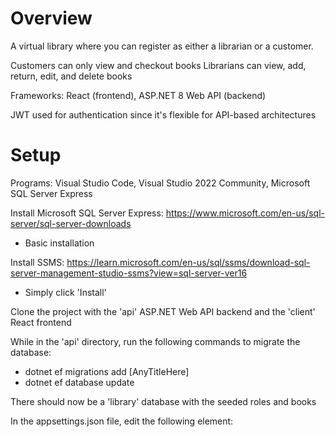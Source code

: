 Overview
========

A virtual library where you can register as either a librarian or a customer.

Customers can only view and checkout books
Librarians can view, add, return, edit, and delete books

Frameworks: React (frontend), ASP.NET 8 Web API (backend)

JWT used for authentication since it's flexible for API-based architectures



Setup
=====

Programs: Visual Studio Code, Visual Studio 2022 Community, Microsoft SQL Server Express

Install Microsoft SQL Server Express: https://www.microsoft.com/en-us/sql-server/sql-server-downloads
- Basic installation

Install SSMS: https://learn.microsoft.com/en-us/sql/ssms/download-sql-server-management-studio-ssms?view=sql-server-ver16
- Simply click 'Install'

Clone the project with the 'api' ASP.NET Web API backend and the 'client' React frontend

While in the 'api' directory, run the following commands to migrate the database:
- dotnet ef migrations add [AnyTitleHere]
- dotnet ef database update

There should now be a 'library' database with the seeded roles and books


In the appsettings.json file, edit the following element:

```
"ConnectionStrings": {
    "DefaultConnection": "Data Source=LAPTOP-Q2C4CJLG\\SQLEXPRESS;Initial Catalog=library;Integrated Security=True;Connect Timeout=30;Encrypt=False;TrustServerCertificate=False;ApplicationIntent=ReadWrite;MultiSubnetFailover=False"
  },
```

Where it says 'LAPTOP-Q2C4CJLG', update it with the name of your device
You can find the name of your device by:
- Right-clicking on the 'library' database in SSMS
- 'Properties'
- And then copy over the value for 'Owner' before the backslash ('\')


Running
=======

To run the ASP.NET backend, `cd` into the 'api' directory and run `dotnet watch run`
To run the React frontend, `cd` into the 'client directory an run `npm run dev`
